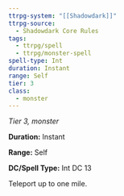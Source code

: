 ```yaml
---
ttrpg-system: "[[Shadowdark]]"
ttrpg-source:
  - Shadowdark Core Rules
tags:
  - ttrpg/spell
  - ttrpg/monster-spell
spell-type: Int
duration: Instant
range: Self
tier: 3
class:
  - monster
---
```

*Tier 3, monster*

**Duration:** Instant

**Range:** Self

**DC/Spell Type:** Int DC 13

Teleport up to one mile.
